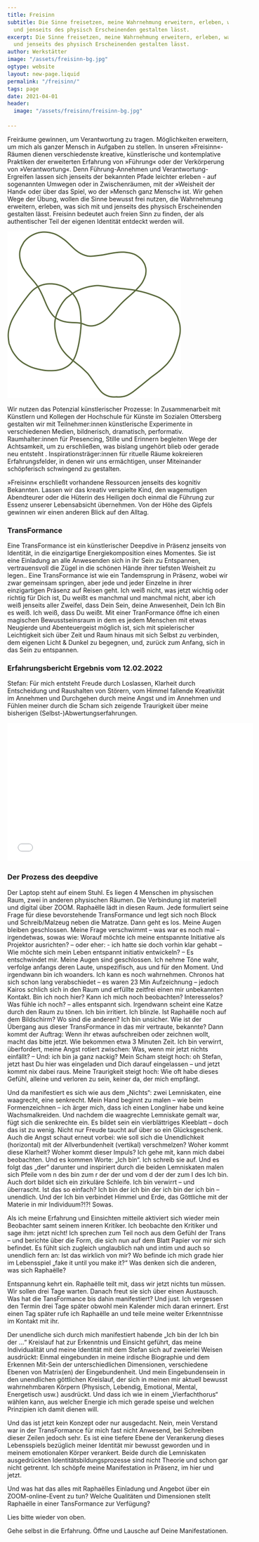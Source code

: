 ```yaml
---
title: Freisinn
subtitle: Die Sinne freisetzen, meine Wahrnehmung erweitern, erleben, was sich mit
  und jenseits des physisch Erscheinenden gestalten lässt.
excerpt: Die Sinne freisetzen, meine Wahrnehmung erweitern, erleben, was sich mit
  und jenseits des physisch Erscheinenden gestalten lässt.
author: Werkstätter
image: "/assets/freisinn-bg.jpg"
ogtype: website
layout: new-page.liquid
permalink: "/freisinn/"
tags: page
date: 2021-04-01
header:
  image: "/assets/freisinn/freisinn-bg.jpg"

---
```

Freiräume gewinnen, um Verantwortung zu tragen. Möglichkeiten erweitern, um mich als ganzer Mensch in Aufgaben zu stellen. In unseren »Freisinn«-Räumen dienen verschiedenste kreative, künstlerische und kontemplative Praktiken der erweiterten Erfahrung von »Führung« oder der Verkörperung von »Verantwortung«. Denn Führung-Annehmen und Verantwortung-Ergreifen lassen sich jenseits der bekannten Pfade leichter erleben - auf sogenannten Umwegen oder in Zwischenräumen, mit der »Weisheit der Hand« oder über das Spiel, wo der »Mensch ganz Mensch« ist. Wir gehen Wege der Übung, wollen die Sinne bewusst frei nutzen, die Wahrnehmung erweitern, erleben, was sich mit und jenseits des physisch Erscheinenden gestalten lässt. Freisinn bedeutet auch freien Sinn zu finden, der als authentischer Teil der eigenen Identität entdeckt werden will.

<img src="/assets/icons/werkstatt-freisinn.svg" alt="Freisinn - überlappende Rechtecke bilden neue Rechtecke, neue Räume"/>

Wir nutzen das Potenzial künstlerischer Prozesse: In Zusammenarbeit mit Künstlern und Kollegen der Hochschule für Künste im Sozialen Ottersberg gestalten wir mit Teilnehmer:innen künstlerische Experimente in verschiedenen Medien, bildnerisch, dramatisch, performativ. Raumhalter:innen für Presencing, Stille und Erinnern begleiten Wege der Achtsamkeit, um zu erschließen, was bislang ungehört blieb oder gerade neu entsteht .  Inspirationsträger:innen für rituelle Räume kokreieren Erfahrungsfelder, in denen wir uns ermächtigen, unser Miteinander schöpferisch schwingend zu gestalten.

»Freisinn« erschließt vorhandene Ressourcen jenseits des kognitiv Bekannten. Lassen wir das kreativ verspielte Kind, den wagemutigen Abendteurer oder die Hüterin des Heiligen doch einmal die Führung zur  Essenz unserer Lebensabsicht übernehmen. Von der Höhe des Gipfels gewinnen wir einen anderen Blick auf den Alltag.

### TransFormance

Eine TransFormance ist ein künstlerischer Deepdive in Präsenz jenseits von Identität, in die einzigartige Energiekomposition eines Momentes. Sie ist eine Einladung an alle Anwesenden sich in ihr Sein zu Entspannen, vertrauensvoll die Zügel in die schönen Hände ihrer tiefsten Weisheit zu legen..  Eine TransFormance ist wie ein Tandemsprung in Präsenz, wobei wir zwar gemeinsam springen, aber jede und jeder Einzelne in ihrer einzigartigen Präsenz auf Reisen geht. Ich weiß nicht, was jetzt wichtig oder richtig für Dich ist, Du weißt es manchmal und manchmal nicht, aber ich weiß jenseits aller Zweifel, dass Dein Sein, deine Anwesenheit, Dein Ich Bin es weiß. Ich weiß, dass Du weißt. Mit einer TranFormance öffne ich einen magischen Bewusstseinsraum in dem es jedem Menschen mit etwas Neugierde und Abenteuergeist möglich ist, sich mit spielerischer Leichtigkeit sich über Zeit und Raum hinaus mit sich Selbst zu verbinden, dem eigenen Licht & Dunkel zu begegnen, und, zurück zum Anfang, sich in das Sein zu entspannen.

### Erfahrungsbericht Ergebnis vom 12.02.2022

Stefan: Für mich entsteht Freude durch Loslassen, Klarheit durch Entscheidung und Raushalten von Störern, vom Himmel fallende Kreativität im Annehmen und Durchgehen durch meine Angst und im Annehmen und Fühlen meiner durch die Scham sich zeigende Traurigkeit über meine bisherigen (Selbst-)Abwertungserfahrungen.

<iframe width="560" height="315" src="[https://www.youtube.com/embed/vnUwfOwcudw](https://www.youtube.com/embed/vnUwfOwcudw "https://www.youtube.com/embed/vnUwfOwcudw")" title="YouTube video player" frameborder="0" allow="accelerometer; autoplay; clipboard-write; encrypted-media; gyroscope; picture-in-picture" allowfullscreen></iframe>

### Der Prozess des deepdive

Der Laptop steht auf einem Stuhl. Es liegen 4 Menschen im physischen Raum, zwei in anderen physischen Räumen. Die Verbindung ist materiell und digital über ZOOM.  Raphaëlle lädt in diesen Raum. Jede formuliert seine Frage für diese bevorstehende TransFormance und legt sich noch Block und Schreib/Malzeug neben die Matratze. Dann geht es los. Meine Augen bleiben geschlossen. Meine Frage verschwimmt – was war es noch mal – irgendetwas, sowas wie: Worauf möchte ich meine entspannte Initiative als Projektor ausrichten? – oder eher: - ich hatte sie doch vorhin klar gehabt – Wie möchte sich mein Leben entspannt initiativ entwickeln? – Es entschwindet mir. Meine Augen sind geschlossen. Ich nehme Töne wahr, verfolge anfangs deren Laute, unspezifisch, aus und für den Moment. Und irgendwann bin ich woanders. Ich kann es noch wahrnehmen. Chronos hat sich schon lang verabschiedet – es waren 23 Min Aufzeichnung – jedoch Kairos schlich sich in den Raum und erfüllte zeitfrei einen mir unbekannten Kontakt. Bin ich noch hier? Kann ich mich noch beobachten? Interesselos? Was fühle ich noch? – alles entspannt sich.
Irgendwann scheint eine Katze durch den Raum zu tönen. Ich bin irritiert. Ich blinzle. Ist Raphaëlle noch auf dem Bildschirm? Wo sind die anderen? Ich bin unsicher. Wie ist der Übergang aus dieser TransFormance in das mir vertraute, bekannte? Dann kommt der Auftrag: Wenn ihr etwas aufschreiben oder zeichnen wollt, macht das bitte jetzt. Wie bekommen etwa 3 Minuten Zeit. Ich bin verwirrt, überfordert, meine Angst rotiert zwischen: Was, wenn mir jetzt nichts einfällt? – Und: ich bin ja ganz nackig? Mein Scham steigt hoch: oh Stefan, jetzt hast Du hier was eingeladen und Dich darauf eingelassen – und jetzt kommt nix dabei raus. Meine Traurigkeit steigt hoch: Wie oft habe dieses Gefühl, alleine und verloren zu sein, keiner da, der mich empfängt.

Und da manifestiert es sich wie aus dem „Nichts“: zwei Lemniskaten, eine waagrecht, eine senkrecht. Mein Hand beginnt zu malen – wie beim Formenzeichnen – ich ärger mich, dass ich einen Longliner habe und keine Wachsmalkreiden. Und nachdem die waagrechte Lemniskate gemalt war, fügt sich die senkrechte ein. Es bildet sein ein vierblättriges Kleeblatt – doch das ist zu wenig. Nicht nur Freude taucht auf über so ein Glücksgeschenk. Auch die Angst schaut erneut vorbei: wie soll sich die Unendlichkeit (horizontal) mit der Allverbundenheit (vertikal) verschmelzen? Woher kommt diese Klarheit? Woher kommt dieser Impuls? Ich gehe mit, kann mich dabei beobachten. Und es kommen Worte: „Ich bin“. Ich schreib sie auf. Und es folgt das „der“ darunter und inspiriert durch die beiden Lemniskaten malen sich Pfeile vom n des bin zum r der der und vom d der der zum I des Ich bin. Auch dort bildet sich ein zirkuläre Schleife.
Ich bin verwirrt – und überrascht. Ist das so einfach? Ich bin der ich bin der ich bin der ich bin – unendlich. Und der Ich bin verbindet Himmel und Erde, das Göttliche mit der Materie in mir Individuum?!?! Sowas.

Als ich meine Erfahrung und Einsichten mitteile aktiviert sich wieder mein Beobachter samt seinem inneren Kritiker. Ich beobachte den Kritiker und sage ihm: jetzt nicht! Ich sprechen zum Teil noch aus dem Gefühl der Trans – und berichte über die Form, die sich nun auf dem Blatt Papier vor mir sich befindet. Es fühlt sich zugleich unglaublich nah und intim und auch so unendlich fern an: Ist das wirklich von mir? Wo befinde ich mich grade hier im Lebensspiel „fake it until you make it?“ Was denken sich die anderen, was sich Raphaëlle?

Entspannung kehrt ein. Raphaëlle teilt mit, dass wir jetzt nichts tun müssen. Wir sollen drei Tage warten. Danach freut sie sich über einen Austausch. Was hat die TansFormance bis dahin manifestiert? Und just. Ich vergessen den Termin drei Tage später obwohl mein Kalender mich daran erinnert. Erst einen Tag später rufe ich Raphaëlle an und teile meine weiter Erkenntnisse im Kontakt mit ihr.

Der unendliche sich durch mich manifestiert habende „Ich bin der Ich bin der …“ Kreislauf hat zur Erkenntnis und Einsicht geführt, das meine Individualität und meine Identität mit dem Stefan sich auf zweierlei Weisen ausdrückt: Einmal eingebunden in meine irdische Biographie und dem Erkennen Mit-Sein der unterschiedlichen Dimensionen, verschiedene Ebenen von Matrix(en) der Eingebundenheit. Und mein Eingebundensein in den unendlichen göttlichen Kreislauf, der sich in meinen mir aktuell bewusst wahrnehmbaren Körpern (Physisch, Lebendig, Emotional, Mental, Energetisch usw.) ausdrückt. Und dass ich wie in einem „Vierfachthorus“ wählen kann, aus welcher Energie ich mich gerade speise und welchen Prinzipien ich damit dienen will.

Und das ist jetzt kein Konzept oder nur ausgedacht. Nein, mein Verstand war in der TransFormance für mich fast nicht Anwesend, bei Schreiben dieser Zeilen jedoch sehr. Es ist eine tiefere Ebene der Verankerung dieses Lebensspiels bezüglich meiner Identität mir bewusst geworden und in meinem emotionalen Körper verankert. Beide durch die Lemniskaten ausgedrückten Identitätsbildungsprozesse sind nicht Theorie und schon gar nicht getrennt. Ich schöpfe meine Manifestation in Präsenz, im hier und jetzt.

Und was hat das alles mit Raphaëlles Einladung und Angebot über ein ZOOM-online-Event zu tun? Welche Qualitäten und Dimensionen stellt Raphaëlle in einer TansFormance zur Verfügung?

Lies bitte wieder von oben.

Gehe selbst in die Erfahrung. Öffne und Lausche auf Deine Manifestationen.